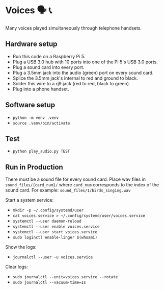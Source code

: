 # Voices 🗣️ 📞

Many voices played simultaneously through telephone handsets.


## Hardware setup

- Run this code on a Raspberry Pi 5.
- Plug a USB 3.0 hub with 10 ports into one of the Pi 5's USB 3.0 ports.
- Plug a sound card into every port.
- Plug a 3.5mm jack into the audio (green) port on every sound card.
- Splice the 3.5mm jack's internal to red and ground to black.
- Solder this wire to a rj9 jack (red to red, black to green).
- Plug into a phone handset.


## Software setup

- `python -m venv .venv`
- `source .venv/bin/activate`


## Test

- `python play_audio.py TEST`


## Run in Production

There must be a sound file for every sound card. Place wav files in `sound_files/{card_num}/` where `card_num` corresponds to the index of the sound card. For example: `sound_files/1/birds_singing.wav`

Start a system service:

- `mkdir -p ~/.config/systemd/user`
- `cat voices.service > ~/.config/systemd/user/voices.service`
- `systemctl --user daemon-reload`
- `systemctl --user enable voices.service`
- `systemctl --user start voices.service`
- `sudo loginctl enable-linger $(whoami)`

Show the logs:

- `journalctl --user -u voices.service`

Clear logs:

- `sudo journalctl --unit=voices.service --rotate`
- `sudo journalctl --vacuum-time=1s`
